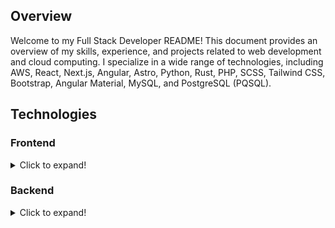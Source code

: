 ## Overview

Welcome to my Full Stack Developer README! This document provides an overview of my skills, experience, and projects related to web development and cloud computing. I specialize in a wide range of technologies, including AWS, React, Next.js, Angular, Astro, Python, Rust, PHP, SCSS, Tailwind CSS, Bootstrap, Angular Material, MySQL, and PostgreSQL (PQSQL).

## Technologies

### Frontend

<details>
<summary>Click to expand!</summary>

#### React
- ![React](https://img.shields.io/badge/-React-61DAFB?logo=react&logoColor=white&style=flat)
  
#### Next.js
- ![Next.js](https://img.shields.io/badge/-Next.js-000000?logo=next.js&logoColor=white&style=flat)
  
#### Angular
- ![Angular](https://img.shields.io/badge/-Angular-DD0031?logo=angular&logoColor=white&style=flat)
  
#### Astro
- ![Astro](https://img.shields.io/badge/-Astro-000000?logo=astro&logoColor=white&style=flat)
  
#### SCSS
- ![SCSS](https://img.shields.io/badge/-SCSS-CC6699?logo=sass&logoColor=white&style=flat)
  
#### Tailwind CSS
- ![Tailwind CSS](https://img.shields.io/badge/-Tailwind_CSS-38B2AC?logo=tailwind-css&logoColor=white&style=flat)
  
#### Bootstrap
- ![Bootstrap](https://img.shields.io/badge/-Bootstrap-7952B3?logo=bootstrap&logoColor=white&style=flat)
  
#### Angular Material
- ![Angular Material](https://img.shields.io/badge/-Angular_Material-E23237?logo=angularjs&logoColor=white&style=flat)

</details>

### Backend

<details>
<summary>Click to expand!</summary>

#### Python
- ![Python](https://img.shields.io/badge/-Python-3776AB?logo=python&logoColor=white&style=flat)
  
#### Rust
- ![Rust](https://img.shields.io/badge/-Rust-000000?logo=rust&logoColor=white&style=flat)
  
#### PHP
- ![PHP](https://img.shields.io/badge/-PHP-777BB4?logo=php&logoColor=white&style=flat)

</details>
